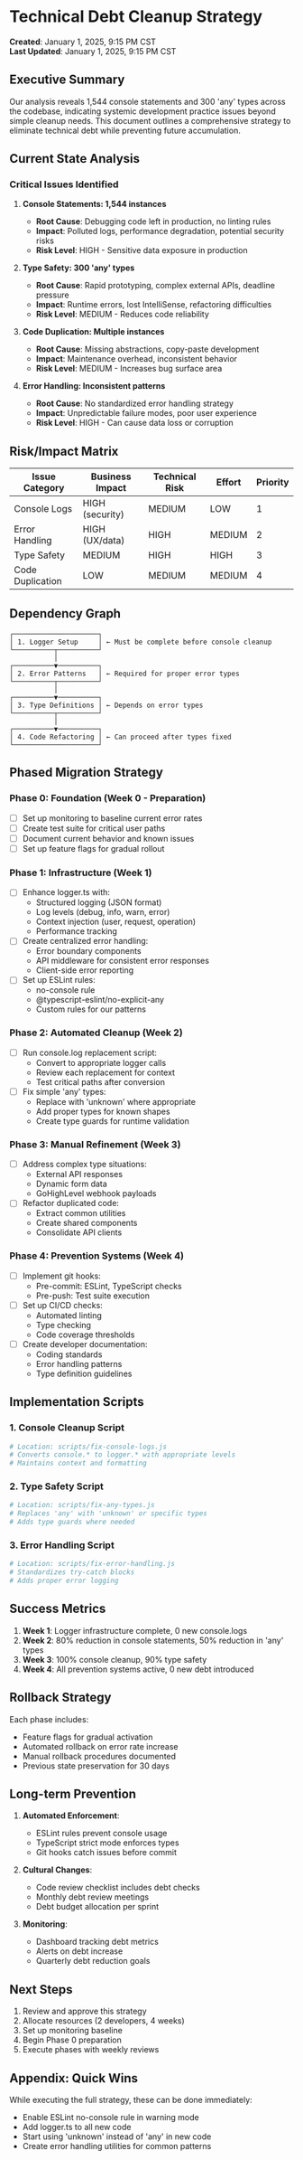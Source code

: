 # Technical Debt Cleanup Strategy

**Created**: January 1, 2025, 9:15 PM CST  
**Last Updated**: January 1, 2025, 9:15 PM CST

## Executive Summary

Our analysis reveals 1,544 console statements and 300 'any' types across the codebase, indicating systemic development practice issues beyond simple cleanup needs. This document outlines a comprehensive strategy to eliminate technical debt while preventing future accumulation.

## Current State Analysis

### Critical Issues Identified

1. **Console Statements: 1,544 instances**
   - **Root Cause**: Debugging code left in production, no linting rules
   - **Impact**: Polluted logs, performance degradation, potential security risks
   - **Risk Level**: HIGH - Sensitive data exposure in production

2. **Type Safety: 300 'any' types**
   - **Root Cause**: Rapid prototyping, complex external APIs, deadline pressure
   - **Impact**: Runtime errors, lost IntelliSense, refactoring difficulties
   - **Risk Level**: MEDIUM - Reduces code reliability

3. **Code Duplication: Multiple instances**
   - **Root Cause**: Missing abstractions, copy-paste development
   - **Impact**: Maintenance overhead, inconsistent behavior
   - **Risk Level**: MEDIUM - Increases bug surface area

4. **Error Handling: Inconsistent patterns**
   - **Root Cause**: No standardized error handling strategy
   - **Impact**: Unpredictable failure modes, poor user experience
   - **Risk Level**: HIGH - Can cause data loss or corruption

## Risk/Impact Matrix

| Issue Category | Business Impact | Technical Risk | Effort | Priority |
|----------------|-----------------|----------------|---------|----------|
| Console Logs | HIGH (security) | MEDIUM | LOW | 1 |
| Error Handling | HIGH (UX/data) | HIGH | MEDIUM | 2 |
| Type Safety | MEDIUM | HIGH | HIGH | 3 |
| Code Duplication | LOW | MEDIUM | MEDIUM | 4 |

## Dependency Graph

```
┌─────────────────────┐
│ 1. Logger Setup     │ ← Must be complete before console cleanup
└──────────┬──────────┘
           │
┌──────────▼──────────┐
│ 2. Error Patterns   │ ← Required for proper error types
└──────────┬──────────┘
           │
┌──────────▼──────────┐
│ 3. Type Definitions │ ← Depends on error types
└──────────┬──────────┘
           │
┌──────────▼──────────┐
│ 4. Code Refactoring │ ← Can proceed after types fixed
└─────────────────────┘
```

## Phased Migration Strategy

### Phase 0: Foundation (Week 0 - Preparation)
- [ ] Set up monitoring to baseline current error rates
- [ ] Create test suite for critical user paths
- [ ] Document current behavior and known issues
- [ ] Set up feature flags for gradual rollout

### Phase 1: Infrastructure (Week 1)
- [ ] Enhance logger.ts with:
  - Structured logging (JSON format)
  - Log levels (debug, info, warn, error)
  - Context injection (user, request, operation)
  - Performance tracking
- [ ] Create centralized error handling:
  - Error boundary components
  - API middleware for consistent error responses
  - Client-side error reporting
- [ ] Set up ESLint rules:
  - no-console rule
  - @typescript-eslint/no-explicit-any
  - Custom rules for our patterns

### Phase 2: Automated Cleanup (Week 2)
- [ ] Run console.log replacement script:
  - Convert to appropriate logger calls
  - Review each replacement for context
  - Test critical paths after conversion
- [ ] Fix simple 'any' types:
  - Replace with 'unknown' where appropriate
  - Add proper types for known shapes
  - Create type guards for runtime validation

### Phase 3: Manual Refinement (Week 3)
- [ ] Address complex type situations:
  - External API responses
  - Dynamic form data
  - GoHighLevel webhook payloads
- [ ] Refactor duplicated code:
  - Extract common utilities
  - Create shared components
  - Consolidate API clients

### Phase 4: Prevention Systems (Week 4)
- [ ] Implement git hooks:
  - Pre-commit: ESLint, TypeScript checks
  - Pre-push: Test suite execution
- [ ] Set up CI/CD checks:
  - Automated linting
  - Type checking
  - Code coverage thresholds
- [ ] Create developer documentation:
  - Coding standards
  - Error handling patterns
  - Type definition guidelines

## Implementation Scripts

### 1. Console Cleanup Script
```bash
# Location: scripts/fix-console-logs.js
# Converts console.* to logger.* with appropriate levels
# Maintains context and formatting
```

### 2. Type Safety Script
```bash
# Location: scripts/fix-any-types.js
# Replaces 'any' with 'unknown' or specific types
# Adds type guards where needed
```

### 3. Error Handling Script
```bash
# Location: scripts/fix-error-handling.js
# Standardizes try-catch blocks
# Adds proper error logging
```

## Success Metrics

1. **Week 1**: Logger infrastructure complete, 0 new console.logs
2. **Week 2**: 80% reduction in console statements, 50% reduction in 'any' types
3. **Week 3**: 100% console cleanup, 90% type safety
4. **Week 4**: All prevention systems active, 0 new debt introduced

## Rollback Strategy

Each phase includes:
- Feature flags for gradual activation
- Automated rollback on error rate increase
- Manual rollback procedures documented
- Previous state preservation for 30 days

## Long-term Prevention

1. **Automated Enforcement**:
   - ESLint rules prevent console usage
   - TypeScript strict mode enforces types
   - Git hooks catch issues before commit

2. **Cultural Changes**:
   - Code review checklist includes debt checks
   - Monthly debt review meetings
   - Debt budget allocation per sprint

3. **Monitoring**:
   - Dashboard tracking debt metrics
   - Alerts on debt increase
   - Quarterly debt reduction goals

## Next Steps

1. Review and approve this strategy
2. Allocate resources (2 developers, 4 weeks)
3. Set up monitoring baseline
4. Begin Phase 0 preparation
5. Execute phases with weekly reviews

## Appendix: Quick Wins

While executing the full strategy, these can be done immediately:
- Enable ESLint no-console rule in warning mode
- Add logger.ts to all new code
- Start using 'unknown' instead of 'any' in new code
- Create error handling utilities for common patterns